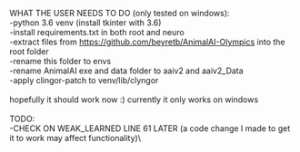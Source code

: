 WHAT THE USER NEEDS TO DO (only tested on windows):\
-python 3.6 venv (install tkinter with 3.6)\
-install requirements.txt in both root and neuro\
-extract files from https://github.com/beyretb/AnimalAI-Olympics into the root folder\
-rename this folder to envs\
-rename AnimalAI exe and data folder to aaiv2 and aaiv2_Data\
-apply clingor-patch to venv/lib/clyngor\
\
hopefully it should work now :) currently it only works on windows\
\
TODO:\
-CHECK ON WEAK_LEARNED LINE 61 LATER (a code change I made to get it to work may affect functionality)\
